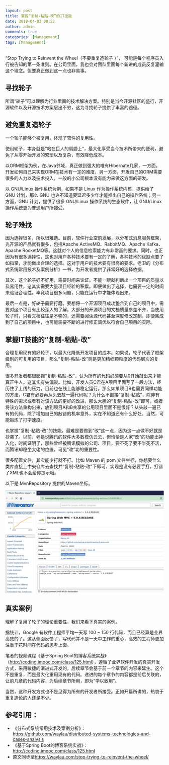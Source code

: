 ```yaml
---
layout: post
title: 掌握“复制-粘贴-改”的IT技能
date: 2018-04-03 00:22
author: admin
comments: true
categories: [Management]
tags: [Management]
---
```




“Stop Trying to Reinvent the Wheel（不要重复造轮子 ）”， 可能是每个程序员入行被告知的第一条准则。在公司里面，我也会对团队里面每个新进的成员反复灌输这个理念。但要真正做到这一点也非易事。

<!-- more -->

## 寻找轮子

所谓“轮子”可以理解为行业里面的技术解决方案。特别是当今开源社区的盛行，开源软件以及开源技术方案层出不穷，这为寻找轮子提供了丰富的途径。

## 避免重复造轮子

一个轮子能够个被复用，体现了软件的复用性。

使用轮子，本身就是“站在巨人的肩膀上”，最大化享受当今技术所带来的便利，避免了从零开始开发的繁琐以及复杂，有效降低成本。

以ORM框架为例，在Java邻域，真正做到强大的唯有Hibernate几家，一方面，开发如何自己来实现ORM在技术有一定的难度，另一方面，开发自己的ORM需要很多的人力以及技术投入，一般的小公司根本没有能力来做这方面的研发。

以 GNU/Linux 操作系统为例，如果不是 Linux 作为操作系统内核，提供给了 GNU 计划，那么 GNU 也许不知道要延迟多少年才能推出自己的操作系统；另一方面，GNU 计划，提供了很多 GNU/Linux 操作系统的生态软件，让 GNU/Linux 操作系统更为普通用户所接受。



## 轮子难找

因为选择很多，所以很难选。目前，软件行业空前发展，以分布式消息服务框架，光开源的产品就有很多，包括Apache ActiveMQ、RabbitMQ、Apache Kafka、Apache RocketMQ等。这就对个人的信息检索能力有非常高的要求。同时，也正因为有很多选择性，这也对用户各种技术要有一定的了解，各种技术的优缺点要了如指掌，才能做出合理的选择。这对于用户的技术要有很高的要求。老卫的《分布式系统常用技术及案例分析》一书，为开发者提供了非常好的选择依据。

其次，这个轮子好不好用，需要时间来论证。不能一眼就判断出一个项目的质量以及易用性，这其实需要大量项目经验的积累。即便做出了选择，也需要一定的时间来验证合理性。毕竟项目很多问题，只能在运行中才能体现出来。

最后一点是，好轮子需要打磨。要想将一个开源项目成功整合到自己的项目中，需要对这个项目有比较深入的了解。大部分的开源项目的文档质量参差不齐，当使用轮子时，只看文档往往是不够的，还需要阅读源代码甚至深度修改定制。即便集成到了自己的项目中，也可能需要不断的进行修正调优以符合自己项目的实际。

## 掌握IT技能的“复制-粘贴-改”

合理复用现有的好轮子，以最大化降低开发项目的成本。如果说，轮子代表了框架级别的可复用的项目，那么“复制-粘贴-改”则是更加精细颗粒度的代码层次的复用。

很多开发者都很鄙视“复制-粘贴-改”，认为所有的代码必须要从0开始敲出来才能真正牛人。这其实有失偏驳。比如，开发人员C君在A项目里面写了一段方法，经历住了上线的压力，目前也在线上能够稳定运行。那么如果项目B也需要同样功能的方法，C君有必要再从头去敲一遍代码呢？为什么不直接“复制-粘贴”，除非有特殊的需求或者有对该方法的更好的改进，那么大胆的“复制-粘贴-改”即可。或者将该方法重构出来，放到项目A和B共享的公用项目里面不是很好？从头敲一遍已有的代码，除了增加自己的敲错的机率意外，实在不知道还有什么好处。当然，可能锻炼了打字速度。

也掌握“复制-粘贴-改”的技能，最难是要做到“改”这一点，因为这一点做不好就是抄袭了。以前，老是说腾讯的软件大多数模仿云云，但恰恰是人家“改”的功能出神入化，时间证明了，那些曾经被腾讯模拟的公司、项目，要不死了要不半死不活，而腾讯却稳坐大佬的位置，可见“改”功的重要性。


很多配置文件，其实能少打就不打。比如 Maven 的 pom 文件坐标，你想要什么类库直接上中央仓库去查找并“复制-粘贴-改”下即可，实现是没有必要手打，打错了XML也不会给你提示哦。

以下是 MvnRepository 提供的Maven坐标。

![以下是 MvnRepository 提供的Maven坐标](../images/post/20180403-mvn.jpg)


## 真实案例

理解了复用了轮子的理论重要性，我们来看下真实的案例。

据统计，Google 有软件工程师平均一天写 100 ~ 150 行代码，而且已经算是业界高效的了。这从侧面反馈了，写代码并不是一天中工作的重心，高效的工程师更加注重于花时间在代码的思考上面。

笔者的视频课程《基于Spring Boot的博客系统实战》（<http://coding.imooc.com/class/125.html>），遵循了业界软件开发的真实开发方式，采用敏捷的渐进式开发的，后续章节会基于前一个章节的内容来延生。这个不是重复，而是最大化重用现有的代码。递进的每个章节的内容都是前后关联的，让前几章的代码内容，为后续章节所用，即为“学以致用”。

当然，这种开发方式也不是见得为所有的开发者所接受。正如开篇所讲的，热衷于重复造论的人还是不少。

## 参考引用：

* 《分布式系统常用技术及案例分析》：<https://github.com/waylau/distributed-systems-technologies-and-cases-analysis>
* 《基于Spring Boot的博客系统实战》：<http://coding.imooc.com/class/125.html>
* 原文同步至<https://waylau.com/stop-trying-to-reinvent-the-wheel/>